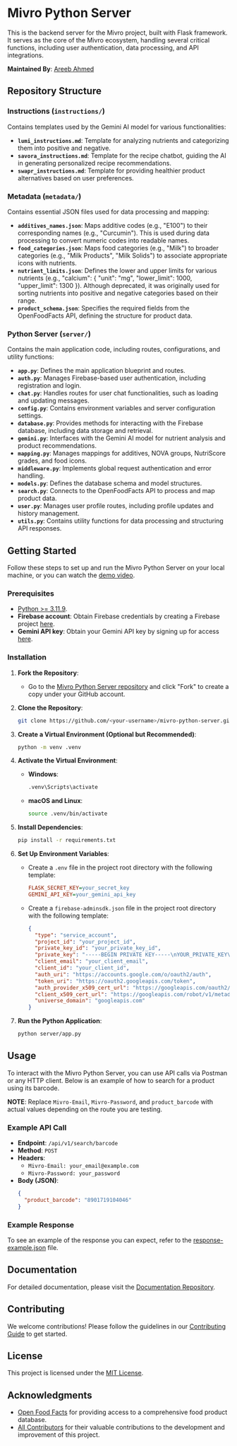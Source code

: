 # Mivro Python Server

This is the backend server for the Mivro project, built with Flask framework. It serves as the core of the Mivro ecosystem, handling several critical functions, including user authentication, data processing, and API integrations.

**Maintained By**: [Areeb Ahmed](https://github.com/areebahmeddd)

## Repository Structure

### Instructions (`instructions/`)

Contains templates used by the Gemini AI model for various functionalities:

- **`lumi_instructions.md`**: Template for analyzing nutrients and categorizing them into positive and negative.
- **`savora_instructions.md`**: Template for the recipe chatbot, guiding the AI in generating personalized recipe recommendations.
- **`swapr_instructions.md`**: Template for providing healthier product alternatives based on user preferences.

### Metadata (`metadata/`)

Contains essential JSON files used for data processing and mapping:

- **`additives_names.json`**: Maps additive codes (e.g., "E100") to their corresponding names (e.g., "Curcumin"). This is used during data processing to convert numeric codes into readable names.
- **`food_categories.json`**: Maps food categories (e.g., "Milk") to broader categories (e.g., "Milk Products", "Milk Solids") to associate appropriate icons with nutrients.
- **`nutrient_limits.json`**: Defines the lower and upper limits for various nutrients (e.g., "calcium": { "unit": "mg", "lower_limit": 1000, "upper_limit": 1300 }). Although deprecated, it was originally used for sorting nutrients into positive and negative categories based on their range.
- **`product_schema.json`**: Specifies the required fields from the OpenFoodFacts API, defining the structure for product data.

### Python Server (`server/`)

Contains the main application code, including routes, configurations, and utility functions:

- **`app.py`**: Defines the main application blueprint and routes.
- **`auth.py`**: Manages Firebase-based user authentication, including registration and login.
- **`chat.py`**: Handles routes for user chat functionalities, such as loading and updating messages.
- **`config.py`**: Contains environment variables and server configuration settings.
- **`database.py`**: Provides methods for interacting with the Firebase database, including data storage and retrieval.
- **`gemini.py`**: Interfaces with the Gemini AI model for nutrient analysis and product recommendations.
- **`mapping.py`**: Manages mappings for additives, NOVA groups, NutriScore grades, and food icons.
- **`middleware.py`**: Implements global request authentication and error handling.
- **`models.py`**: Defines the database schema and model structures.
- **`search.py`**: Connects to the OpenFoodFacts API to process and map product data.
- **`user.py`**: Manages user profile routes, including profile updates and history management.
- **`utils.py`**: Contains utility functions for data processing and structuring API responses.

## Getting Started

Follow these steps to set up and run the Mivro Python Server on your local machine, or you can watch the [demo video](https://youtube.com/watch?v=ToXUq-NSkUg).

### Prerequisites

- [Python >= 3.11.9](https://python.org/ftp/python/3.11.9/python-3.11.9-amd64.exe).
- **Firebase account**: Obtain Firebase credentials by creating a Firebase project [here](https://console.firebase.google.com).
- **Gemini API key**: Obtain your Gemini API key by signing up for access [here](https://aistudio.google.com/app/apikey).

### Installation

1. **Fork the Repository**:
   - Go to the [Mivro Python Server repository](https://github.com/1MindLabs/mivro-python-server) and click "Fork" to create a copy under your GitHub account.

2. **Clone the Repository**:
   ```bash
   git clone https://github.com/<your-username>/mivro-python-server.git
   ```

3. **Create a Virtual Environment (Optional but Recommended)**:
   ```bash
   python -m venv .venv
   ```

4. **Activate the Virtual Environment**:
   - **Windows**:
     ```bash
     .venv\Scripts\activate
     ```
   - **macOS and Linux**:
     ```bash
     source .venv/bin/activate
     ```

5. **Install Dependencies**:
   ```bash
   pip install -r requirements.txt
   ```

6. **Set Up Environment Variables**:
   - Create a `.env` file in the project root directory with the following template:
     ```ini
     FLASK_SECRET_KEY=your_secret_key
     GEMINI_API_KEY=your_gemini_api_key
     ```

   - Create a `firebase-adminsdk.json` file in the project root directory with the following template:
     ```json
     {
       "type": "service_account",
       "project_id": "your_project_id",
       "private_key_id": "your_private_key_id",
       "private_key": "-----BEGIN PRIVATE KEY-----\nYOUR_PRIVATE_KEY\n-----END PRIVATE KEY-----\n",
       "client_email": "your_client_email",
       "client_id": "your_client_id",
       "auth_uri": "https://accounts.google.com/o/oauth2/auth",
       "token_uri": "https://oauth2.googleapis.com/token",
       "auth_provider_x509_cert_url": "https://googleapis.com/oauth2/v1/certs",
       "client_x509_cert_url": "https://googleapis.com/robot/v1/metadata/x509/your_client_email",
       "universe_domain": "googleapis.com"
     }
     ```

7. **Run the Python Application**:
   ```bash
   python server/app.py
   ```

## Usage

To interact with the Mivro Python Server, you can use API calls via Postman or any HTTP client. Below is an example of how to search for a product using its barcode.

**NOTE**: Replace `Mivro-Email`, `Mivro-Password`, and `product_barcode` with actual values depending on the route you are testing.

### Example API Call

- **Endpoint**: `/api/v1/search/barcode`
- **Method**: `POST`
- **Headers**:
  - `Mivro-Email: your_email@example.com`
  - `Mivro-Password: your_password`
- **Body (JSON)**:
  ```json
  {
    "product_barcode": "8901719104046"
  }
  ```

### Example Response

To see an example of the response you can expect, refer to the [response-example.json](https://github.com/1MindLabs/mivro-documentation/blob/main/response-example.json) file.

## Documentation

For detailed documentation, please visit the [Documentation Repository](https://github.com/1MindLabs/mivro-documentation).

## Contributing

We welcome contributions! Please follow the guidelines in our [Contributing Guide](https://github.com/1MindLabs/mivro-documentation/blob/main/CONTRIBUTING.md) to get started.

## License

This project is licensed under the [MIT License](https://github.com/1MindLabs/mivro-documentation/blob/main/LICENSE).

## Acknowledgments

- [Open Food Facts](https://world.openfoodfacts.org) for providing access to a comprehensive food product database.
- [All Contributors](https://github.com/1MindLabs/mivro-python-server/graphs/contributors) for their valuable contributions to the development and improvement of this project.
